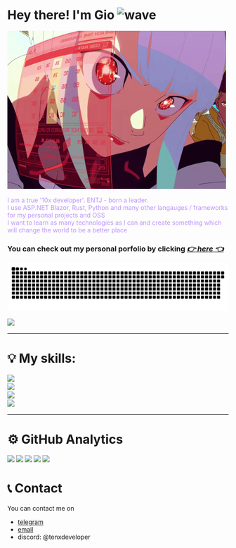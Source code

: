 
# Hey there! I'm Gio <img alt="wave" src="https://media.giphy.com/media/hvRJCLFzcasrR4ia7z/giphy.gif" width="25px">

[![lucy](/lucy.gif)](https://ddjerqq.github.io)

<p style="color: #bd93f9;">
    I am a true '10x developer'. ENTJ - born a leader.<br>
    I use ASP.NET Blazor, Rust, Python and many other langauges / frameworks for my personal projects and OSS<br>
    I want to learn as many technologies as I can and create something which will change the world to be a better place<br>
</p>

### You can check out my personal porfolio by clicking *[👉 here 👈](https://ddjerqq.github.io)*

<picture>
    <source media="(prefers-color-scheme: dark)" srcset="https://raw.githubusercontent.com/ddjerqq/ddjerqq/986ba9bd939bd74c827359a6108769d441d1b604/github-contribution-grid-snake-dark.svg">
    <source media="(prefers-color-scheme: light)" srcset="https://raw.githubusercontent.com/ddjerqq/ddjerqq/986ba9bd939bd74c827359a6108769d441d1b604/github-contribution-grid-snake.svg">
    <img alt="github contribution grid snake animation" src="https://raw.githubusercontent.com/ddjerqq/ddjerqq/986ba9bd939bd74c827359a6108769d441d1b604/github-contribution-grid-snake.svg">
</picture>

![](https://komarev.com/ghpvc/?username=ddjerqq)

----

# 💡 My skills:

<div align="start">
    <img src="https://skillicons.dev/icons?i=html,css,js,tailwind,angular,react,ps,npm,ts" /><br/>
    <img src="https://skillicons.dev/icons?i=py,pycharm,selenium,opencv,c,cs,cpp,dotnet,rust" /><br/>
    <img src="https://skillicons.dev/icons?i=wasm,rocket,actix,raspberrypi,sqlite,postgres,redis,mysql,notion" /><br/>
    <img src="https://skillicons.dev/icons?i=obsidian,kali,arch,ubuntu" />
</p>

----

# ⚙️ GitHub Analytics

![](https://github-profile-summary-cards.vercel.app/api/cards/profile-details?username=ddjerqq&theme=dracula)
![](https://github-profile-summary-cards.vercel.app/api/cards/repos-per-language?username=ddjerqq&theme=dracula)
![](https://github-profile-summary-cards.vercel.app/api/cards/most-commit-language?username=ddjerqq&theme=dracula)
![](https://github-profile-summary-cards.vercel.app/api/cards/stats?username=ddjerqq&theme=dracula)
![](https://github-profile-summary-cards.vercel.app/api/cards/productive-time?username=ddjerqq&theme=dracula)

# 📞 Contact
You can contact me on
- [telegram](https://t.me/tenxdeveloper)
- [email](mailto://ddjerqq@gmail.com)
- discord: @tenxdeveloper

